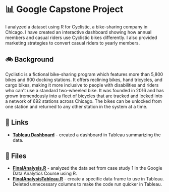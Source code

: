 # 📊 Google Capstone Project

I analyzed a dataset using R for Cyclistic, a bike-sharing company in Chicago. I have created an interactive dashboard showing how annual members and casual riders use Cyclistic bikes differently. I also provided marketing strategies to convert casual riders to yearly members. 

## 🚲 Background
Cyclistic is a fictional bike-sharing program which features more than 5,800 bikes and 600 docking stations. It offers reclining bikes, hand tricycles, and cargo bikes, making it more inclusive to people with disabilities and riders who can't use a standard two-wheeled bike. It was founded in 2016 and has grown tremendously into a fleet of bicycles that are tracked and locked into a network of 692 stations across Chicago. The bikes can be unlocked from one station and returned to any other station in the system at a time. 

## 🔗 Links
- [**Tableau Dashboard**](https://public.tableau.com/app/profile/pavithra.muniyandi/viz/GoogleCapstoneProject2024-V2/Final) - created a dashboard in Tableau summarizing the data.

## 📁 Files
- [**FinalAnalysis.R**](https://github.com/kellyjadams/GoogleCapstoneProject/blob/main/FinalAnalysis.R) - analyzed the data set from case study 1 in the Google Data Analytics Course using R.
- [**FinalAnalysisTableau.R**](https://github.com/kellyjadams/GoogleCapstoneProject/blob/main/FinalAnalysisTableau.R) - create a specific data frame to use in Tableau. Deleted unnecessary columns to make the code run quicker in Tableau.
